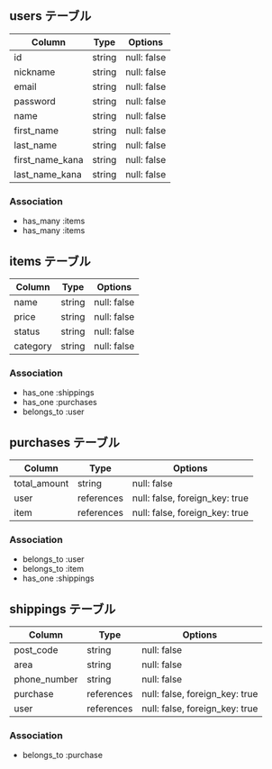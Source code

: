 ## users テーブル

| Column          | Type   | Options     |
| ----------------| ------ | ----------- |
| id              | string | null: false |
| nickname        | string | null: false |
| email           | string | null: false |
| password        | string | null: false |
| name            | string | null: false |
| first_name      | string | null: false |
| last_name       | string | null: false |
| first_name_kana | string | null: false |
| last_name_kana  | string | null: false |

### Association

- has_many :items
- has_many :items


## items テーブル

| Column     | Type   | Options     |
| ---------- | ------ | ----------- |
| name       | string | null: false |
| price      | string | null: false |
| status     | string | null: false |
| category   | string | null: false |

### Association

- has_one :shippings
- has_one :purchases
- belongs_to :user


## purchases テーブル

| Column       | Type       | Options                        |
| ------------ | ---------- | ------------------------------ |
| total_amount | string     | null: false                    |
| user         | references | null: false, foreign_key: true |
| item         | references | null: false, foreign_key: true |

### Association

- belongs_to :user
- belongs_to :item
- has_one :shippings



## shippings テーブル

| Column       | Type       | Options                        |
| ------------ | ---------- | ------------------------------ |
| post_code    | string     | null: false                    |
| area         | string     | null: false                    |
| phone_number | string     | null: false                    |
| purchase     | references | null: false, foreign_key: true |
| user         | references | null: false, foreign_key: true |

### Association

- belongs_to :purchase
